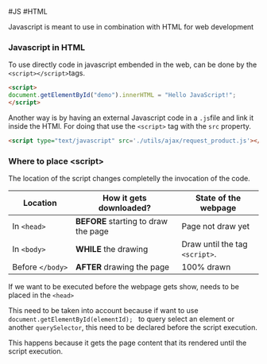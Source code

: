 #JS #HTML 

Javascript is meant to use in combination with HTML for web development

### Javascript in HTML

To use directly code in javascript embended in the web, can be done by the `<script></script>`tags. 
```HTML
<script>  
document.getElementById("demo").innerHTML = "Hello JavaScript!";  
</script>
```

Another way is by having an external Javascript code in a `.js`file and link it inside the HTMl. 
For doing that use the `<script>` tag with the `src` property. 

```HTML
<script type="text/javascript" src='./utils/ajax/request_product.js'></script>
```
### Where to place \<script\>

The location of the script changes completelly the invocation of the code. 

| Location | How it gets downloaded? | State of the webpage |
| ---- | ---- | ---- |
| In `<head>` | **BEFORE** starting to draw the page | Page not draw yet |
| In `<body>` | **WHILE** the drawing | Draw until the tag `<script>`. |
| Before `</body>` | **AFTER** drawing the page | 100% drawn |

If we want to be executed before the webpage gets show, needs to be placed in the `<head>`

This need to be taken into account because if want to use `document.getElementById(elementId); ` to query select an element or another `querySelector`, this need to be declared before the script execution. 

This happens because it gets the page content that its rendered until the script execution. 
